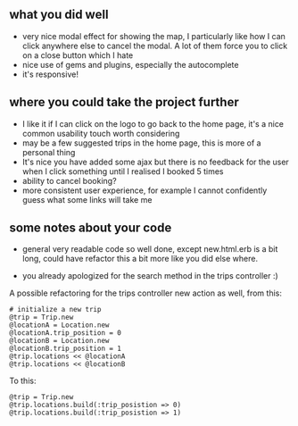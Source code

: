 what you did well
------------------

* very nice modal effect for showing the map, I particularly like how I can click anywhere else to cancel the modal. A lot of them force you to click on a close button which I hate
* nice use of gems and plugins, especially the autocomplete
* it's responsive!

where you could take the project further
----------------------------------------

* I like it if I can click on the logo to go back to the home page, it's a nice common usability touch worth considering
* may be a few suggested trips in the home page, this is more of a personal thing
* It's nice you have added some ajax but there is no feedback for the user when I click something until I realised I booked 5 times
* ability to cancel booking?
* more consistent user experience, for example I cannot confidently guess what some links will take me

some notes about your code
---------------------------

* general very readable code so well done, except new.html.erb is a bit long, could have refactor this a bit more like you did else where.

* you already apologized for the search method in the trips controller :)


A possible refactoring for the trips controller new action as well, from this:

    # initialize a new trip
    @trip = Trip.new
    @locationA = Location.new
    @locationA.trip_position = 0
    @locationB = Location.new
    @locationB.trip_position = 1
    @trip.locations << @locationA
    @trip.locations << @locationB


To this:

    @trip = Trip.new
    @trip.locations.build(:trip_posistion => 0)
    @trip.locations.build(:trip_posistion => 1)

